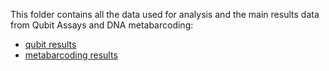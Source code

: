 This folder contains all the data used for analysis and the main results data from Qubit Assays and DNA metabarcoding:
- [qubit results](https://github.com/carlaleone/exeter-stats/blob/main/dissertation/data/new_qubit.xlsx)
- [metabarcoding results](https://github.com/carlaleone/exeter-stats/blob/main/dissertation/data/metabarcoding_results.csv)


